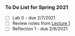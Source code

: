 ### To Do List for Spring 2021
- [ ] Lab 0 - due 2/7/2021
- [ ] Review notes from [Lecture 1](https://docs.google.com/presentation/d/1iZ4JECgPQwAJDCw3PJkySlBYmSsb0rSM9_kkzrME3d8/edit)
- [ ] Reflection 1 - due 2/9/2021
